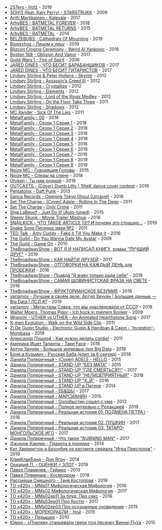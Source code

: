 - [257ers - Holz](https://www.youtube.com/watch?v=wjXUBG15eZ8) - 2016
- [3OH!3 (feat. Katy Perry) - STARSTRUKK](https://www.youtube.com/watch?v=dvf--10EYXw) - 2009
- [Antti Martikainen - Kalevala](https://www.youtube.com/watch?v=bG-bK8e0agQ) - 2017
- [ArhyBES - BATMETAL FOREVER](https://www.youtube.com/watch?v=SDea7laHD4E) - 2018
- [ArhyBES - BATMETAL RETURNS](https://www.youtube.com/watch?v=I53HDr0-Qew) - 2015
- [ArhyBES - BATMETAL](https://www.youtube.com/watch?v=qatmJtIJAPw) - 2014
- [BELZEBUBS - Cathedrals Of Mourning](https://www.youtube.com/watch?v=SkdkZN1rduo) - 2019
- [Biopsyhoz - Лицом к лицу](https://www.youtube.com/watch?v=nvrVl6d4NYg) - 2019
- [Blizcon Closing Ceremony - Weird Al Yankovic](https://www.youtube.com/watch?v=ugfTu9tX8nQ) - 2016
- [Boston 168 - Oblivion And Vapor](https://www.youtube.com/watch?v=awPo_VZabRc) - 2017
- [Guild Wars 1 - Fire of Spirit](https://www.youtube.com/watch?v=G0kQICdlAIs) - 2006
- [JARED DINES - ЧТО БЕСИТ БАРАБАНЩИКОВ](https://www.youtube.com/watch?v=qPjW3BYdvxU) - 2017
- [JARED DINES - ЧТО БЕСИТ ГИТАРИСТОВ](https://www.youtube.com/watch?v=NUu7vF356D8) - 2017
- [Lindsey Stirling & Peter Hollens - Skyrim](https://www.youtube.com/watch?v=BSLPH9d-jsI) - 2012
- [Lindsey Stirling - Assassin's Creed III](https://www.youtube.com/watch?v=MOg8Cz9yfWg) - 2012
- [Lindsey Stirling - Crystallize](https://www.youtube.com/watch?v=aHjpOzsQ9YI) - 2012
- [Lindsey Stirling - Elements](https://www.youtube.com/watch?v=sf6LD2B_kDQ) - 2012
- [Lindsey Stirling - Lord of the Rings Medley](https://www.youtube.com/watch?v=dQiNVk_u0po) - 2012
- [Lindsey Stirling - On the Floor Take Three](https://www.youtube.com/watch?v=vCaOS3TAjbI) - 2011
- [Lindsey Stirling - Shadows](https://www.youtube.com/watch?v=JGCsyshUU-A) - 2012
- [MC Xander - Sick Of The Lies](https://www.youtube.com/watch?v=gGWaKvllVVw) - 2011
- [MetalFamily - 00](https://www.youtube.com/watch?v=K19-GmuM68Q) - 2018
- [MetalFamily - Сезон 1 Серия 1](https://www.youtube.com/watch?v=dPQMBNPJmQQ) - 2018
- [MetalFamily - Сезон 1 Серия 2](https://www.youtube.com/watch?v=wSPrqxW-gms) - 2018
- [MetalFamily - Сезон 1 Серия 3](https://www.youtube.com/watch?v=386gY6goO3o) - 2018
- [MetalFamily - Сезон 1 Серия 4](https://www.youtube.com/watch?v=w8wysmJq9ko) - 2018
- [MetalFamily - Сезон 1 Серия 5](https://www.youtube.com/watch?v=rwcX0o-Xmog) - 2018
- [MetalFamily - Сезон 1 Серия 6](https://www.youtube.com/watch?v=ejJy6gpM0sI) - 2019
- [MetalFamily - Сезон 1 Серия 7](https://www.youtube.com/watch?v=aLRWY2xy0CE) - 2019
- [MetalFamily - Сезон 1 Серия 8](https://www.youtube.com/watch?v=Or_znPoZLLk) - 2019
- [MetalFamily - Сезон 1 Серия 9](https://www.youtube.com/watch?v=FZdCQphiYIM) - 2019
- [Noize MC - Говорящие Головы](https://www.youtube.com/watch?v=eUJ25SIprlY) - 2015
- [Noize MC - Следы на спине](https://www.youtube.com/watch?v=3-SXMJKVXPM) - 2018
- [Otyken - Ты нам родной](https://www.youtube.com/watch?v=5JJJ-zs2MiA) - 2019
- [OUTCASTS - (Cover) Dumb Litty | 1theK dance cover contest](https://www.youtube.com/watch?v=7BeH9Pm6ctk) - 2019
- [Pentatonix - Daft Punk](https://www.youtube.com/watch?v=3MteSlpxCpo) - 2013
- [Sanca Records - Opening Tokyo Ghoul (Unravel)](https://www.youtube.com/watch?v=vpr46jRVSS4) - 2016
- [Set The Charge - (Cover) Adele - Rolling In The Deep](https://www.youtube.com/watch?v=ucVJN596YVs) - 2011
- [Set The Charge - Only Crime](ttps://www.youtube.com/watch?v=uGHQFK-yEVg) - 2011
- [Shia LaBeouf - Just Do it! (Auto-tuned)](https://www.youtube.com/watch?v=gJscrxxl_Bg) - 2015
- [Sleepy Skunk - Movie Trailer Mashup](https://www.youtube.com/watch?v=kBocu91KBUw) - 2018
- [SNAILKICK - ЧТО ТАКОЕ ARTICLE 13!? И почему это страшно...](https://www.youtube.com/watch?v=Efvm_BMod-M) - 2019
- [Snake Song Песенка змеи №2](https://www.youtube.com/watch?v=LiE9RC1DrVk) - 2011
- [TED Talk - Amy Cuddy - Fake it Till You Make it](https://www.youtube.com/watch?v=RVmMeMcGc0Y) - 2016
- [The Guild - Do You Wanna Date My Avatar](https://www.youtube.com/watch?v=urNyg1ftMIU) - 2009
- [The Guild - Game On](https://www.youtube.com/watch?v=xMrN3Rh55uM) - 2010
- [TheBroadwayShow - ВОТ Я И НАПИСАЛ КНИГУ, роман "ЛУЧШИЙ ДРУГ"](https://www.youtube.com/watch?v=J6OsLfcUzhk) - 2019
- [TheBroadwayShow - КАК НАЙТИ ДРУЗЕЙ](https://www.youtube.com/watch?v=fAt3reFqaDY) - 2017
- [TheBroadwayShow - ОТГОВОРКИ НА КАЖДЫЙ ДЕНЬ для ПРОБЕЖКИ](https://www.youtube.com/watch?v=Y9AW80LhFdk) - 2016
- [TheBroadwayShow - Правда "Я живу только ради себя"](https://www.youtube.com/watch?v=5IJGD_3O7O0) - 2019
- [TheBroadwayShow - САМАЯ ШОВИНИСТСКАЯ ФРАЗА НА СВЕТЕ](https://www.youtube.com/watch?v=u91qwpEb7LA) - 2016
- [TheBroadwayShow - ФРУКТОРИАНСКОЕ БЕЗУМИЕ](https://www.youtube.com/watch?v=1W-z9Q61hVo) - 2016
- [varlamov - Лучшие в своём деле: Артур Хачуян | Большие данные — Big Data | ЛСД #7](https://www.youtube.com/watch?v=frLydE1UCvA) - 2019
- [varlamov - Метастазы Совка: что мы унаследовали от СССР](https://www.youtube.com/watch?v=npBh7TwH3jc) - 2018
- [Walter Moers, Thomas Pigor - Ich hock in meinem Bonker](https://www.youtube.com/watch?v=np2ymo0iMfk) - 2009
- [Wronchi - UTHER vs UTHER - An Animated Hearthstone Song](https://www.youtube.com/watch?v=rHybGlGVFK8) - 2017
- [X-men Evolution - Walk on the Wild Side Clip](https://www.youtube.com/watch?v=ewYzkZQio9Q) - 2011
- [Zi De Guqin Studio - Electronic Guqin & Handpan & Cajon - 'Inception'-Mombasa](https://www.youtube.com/watch?v=fT2y9xmgNIY) - 2019
- [Александр Пушной - Как нужно делать сэлфи!](https://www.youtube.com/watch?v=BkG1Y4J_fPA) - 2011
- [Америка Ищет Таланты - Tape Face](https://www.youtube.com/watch?v=YlaWGd1cUms) - 2016
- [Артур Хачуян - Большое интервью про Big Data](https://www.youtube.com/watch?v=LZIpsq1YyBg) - 2018
- [Боня и Кузьмич - Русская Баба (клип за 6 секунд)](https://www.youtube.com/watch?v=8ZoLqHZfpSk) - 2018
- [Данила Поперечный - (Cover) ADELE - HELLO](https://www.youtube.com/watch?v=08Ig7c2t8V8) - 2015
- [Данила Поперечный - STAND-UP "БЕЗ МАТА"](https://www.youtube.com/watch?v=NlHsQW5TA_8) - 2015
- [Данила Поперечный - STAND-UP "ГДЕ СМЕЯТЬСЯ?!"](https://www.youtube.com/watch?v=dfglFWjyTLo) - 2017
- [Данила Поперечный - STAND-UP "НЕЛИЦЕПРИЯТНЫЙ"](https://www.youtube.com/watch?v=IfTlqfHq1d8) - 2018
- [Данила Поперечный - STAND-UP "Х_Й"](https://www.youtube.com/watch?v=fI28Y4_UqIg) - 2016
- [Данила Поперечный - STAND-UP в Питере](https://www.youtube.com/watch?v=foAYwD11Ibo) - 2014
- [Данила Поперечный - ЕБ&ШЬ!](https://www.youtube.com/watch?v=VUj0_rL9VoA) - 2017
- [Данила Поперечный - МАРСИАНИН](https://www.youtube.com/watch?v=4vajjcwoW_g) - 2015
- [Данила Поперечный - Охлобыстин сошел с ума](https://www.youtube.com/watch?v=Rb3EV-PHh9A) - 2012
- [Данила Поперечный - Полное интервью с Редакцией](https://www.youtube.com/watch?v=lhyU9rnzO4I) - 2019
- [Данила Поперечный - Реальная история 01: ПОДМЕНА ПЕТРА I](https://www.youtube.com/watch?v=EfWf2abzr_c) - 2016
- [Данила Поперечный - Реальная история 02: ПУШКИН](https://www.youtube.com/watch?v=M-ComgBZAOQ) - 2017
- [Данила Поперечный - Реальная история 03: ТАТАРО-МОНГОЛЬСКОЕ ИГО](https://www.youtube.com/watch?v=KpBAl5Mf7dQ) - 2017
- [Данила Поперечный - Что такое "BURNING MAN"](https://www.youtube.com/watch?v=96a9PPpNHL4) - 2017
- [Джордж Карлин - Планета в порядке](https://www.youtube.com/watch?v=H2v72sl76cE) - 2014
- [Кит Харрингтон и Беззубик на кастинге сериала "Игра Престолов"](https://www.youtube.com/watch?v=DqNxoCnUub0) - 2019
- [КликКлакБэнд - Дон Ягон](https://www.youtube.com/watch?v=rWNfAxV6aHM) - 2014
- [Оркадий П. - ОЦЕНКИ = ЗЛО?](https://www.youtube.com/watch?v=prZkW4CLxIU) - 2019
- [Павел Пламенев - Геймер](https://www.youtube.com/watch?v=8m8VlyWDC-M) - 2013
- [Павел Пламенев - Космодром](https://www.youtube.com/watch?v=O9RtSvNZ54c) - 2018
- [Рассмеши Смешного - Таня Костоправ](https://www.youtube.com/watch?v=mowQlKXKVoA) - 2019
- [ТО «420» - MMs01 Мифологическая Мифология](https://www.youtube.com/watch?v=hiAimdhSbZY) - 2016
- [ТО «420» - MMs02 Мифологическая Мифология](https://www.youtube.com/watch?v=Rcv5FKy94fs) - 2017
- [ТО «420» - MMs02ep11 За блуд: Про секс](https://www.youtube.com/watch?v=vsKzrzDhlrI) - 2016
- [ТО «420» - MMs03ep01 Про Костю](https://www.youtube.com/watch?v=VktwlnYeowE) - 2017
- [ТО «420» - ММs02ep03 Про осознанные сновидения](https://www.youtube.com/watch?v=HKDB-ElKMvM) - 2015
- [ТО «420» - МОРЕКОРАБЛИ - Ной](https://www.youtube.com/watch?v=XYEF-vN-mlo) - 2015
- [ТО «420» - Перышко](https://www.youtube.com/watch?v=hg8uzZOTtcw) - 2010
- [Юмор - «Пчелки» станцевали тверк под песенку Винни-Пуха](https://www.youtube.com/watch?v=HVLaHjiXi4E) - 2015
